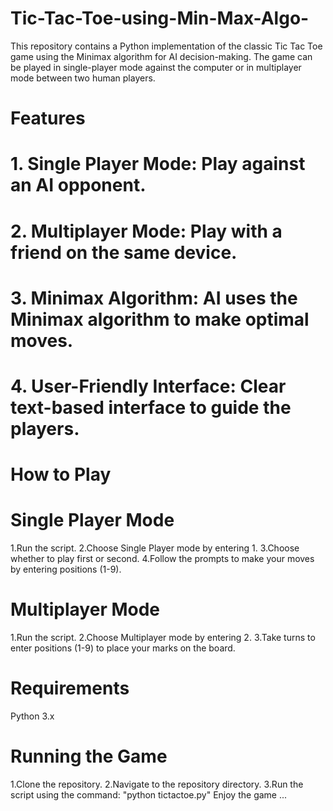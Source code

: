 # Tic-Tac-Toe-using-Min-Max-Algo-

This repository contains a Python implementation of the classic Tic Tac Toe game using the Minimax algorithm for AI decision-making. The game can be played in single-player mode against the computer or in multiplayer mode between two human players.
# Features
# 1. Single Player Mode: Play against an AI opponent.
# 2. Multiplayer Mode: Play with a friend on the same device.
# 3. Minimax Algorithm: AI uses the Minimax algorithm to make optimal moves.
# 4. User-Friendly Interface: Clear text-based interface to guide the players.
# How to Play
# Single Player Mode
1.Run the script.
2.Choose Single Player mode by entering 1.
3.Choose whether to play first or second.
4.Follow the prompts to make your moves by entering positions (1-9).
# Multiplayer Mode
1.Run the script.
2.Choose Multiplayer mode by entering 2.
3.Take turns to enter positions (1-9) to place your marks on the board.
# Requirements
Python 3.x
# Running the Game
1.Clone the repository.
2.Navigate to the repository directory.
3.Run the script using the command:
"python tictactoe.py"
Enjoy the game ...
